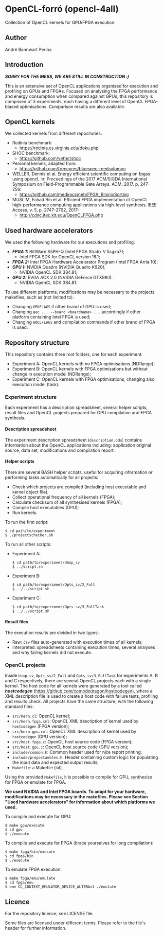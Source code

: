 # OpenCL-forró (opencl-4all)

Collection of OpenCL kernels for GPU/FPGA execution

## Author

André Bannwart Perina

## Introduction

***SORRY FOR THE MESS, WE ARE STILL IN CONSTRUCTION :)***

This is an extensive set of OpenCL applications organised for execution and profiling on GPUs and FPGAs. Focused on analysing the FPGA performance and energy consumption when compared against GPUs, this repository is comprised of 3 experiments, each having a different level of OpenCL FPGA-biased optimisations. Comparison results are also available.

## OpenCL kernels

We collected kernels from different repositories:
* Rodinia benchmark:
	* https://rodinia.cs.virginia.edu/doku.php
* SHOC benchmark:
	* https://github.com/vetter/shoc
* Personal kernels, adapted from:
	* https://github.com/freecores/bluespec-reedsolomon
* WELLER, Dennis et al. Energy efficient scientific computing on fpgas using opencl. In: Proceedings of the 2017 ACM/SIGDA International Symposium on Field-Programmable Gate Arrays. ACM, 2017. p. 247-256:
	* https://github.com/mediroozmeh/FPGA_BitonicSorting
* MUSLIM, Fahad Bin et al. Efficient FPGA implementation of OpenCL high-performance computing applications via high-level synthesis. IEEE Access, v. 5, p. 2747-2762, 2017:
	* http://cdnc.itec.kit.edu/OpenCLFPGA.php

## Used hardware accelerators

We used the following hardware for our executions and profiling:

* ***FPGA 1:*** BittWare S5PH-Q (Intel FPGA Stratix V 5sgxa7);
	* Intel FPGA SDK for OpenCL version 16.1;
* ***FPGA 2:*** Intel FPGA Hardware Accelerator Program (Intel FPGA Arria 10);
* ***GPU 1:*** NVIDIA Quadro (NVIDIA Quadro K620);
	* NVIDIA OpenCL SDK 384.81;
* ***GPU 2:*** EVGA ACX 2.0 (NVIDIA GeForce GTX980).
	* NVIDIA OpenCL SDK 384.81.

To use different platforms, modifications may be necessary to the projects makefiles, such as (not limited to):

* Changing `GPUFLAGS` if other brand of GPU is used;
* Changing `aoc ... --board <boardname> ...` accordingly if other platform containing Intel FPGA is used;
* Changing `AOCLFLAGS` and compilation commands if other brand of FPGA is used.

## Repository structure

This repository contains three root folders, one for each experiment:

* Experiment A: OpenCL kernels with no FPGA optimisations (NDRange);
* Experiment B: OpenCL kernels with FPGA optimisations but without change in execution model (NDRange);
* Experiment C: OpenCL kernels with FPGA optimisations, changing also execution model (task).

### Experiment structure

Each experiment has a description spreadsheet, several helper scripts, result files and OpenCL projects prepared for GPU compilation and FPGA synthesis.

#### Description spreadsheet

The experiment description spreadsheet (`description.ods`) contains information about the OpenCL applications including: application original source, data set, modifications and compilation report.

#### Helper scripts

There are several BASH helper scripts, useful for acquiring information or performing tasks automatically for all projects:

* Check which projects are compiled (including host executable and kernel object file);
* Collect operational frequency of all kernels (FPGA);
* Calculate checksum of all synthesised kernels (FPGA);
* Compile host executables (GPU);
* Run kernels.

To run the first script:
```
$ cd path/to/experiment
$ ./projectschecker.sh
```

To run all other scripts:
* Experiment A:
	```
	$ cd path/to/experiment/Unop_sv
	$ ../script.sh
	```
* Experiment B:
	```
	$ cd path/to/experiment/Opts_sv/2_Full
	$ ../../script.sh
	```
* Experiment C:
	```
	$ cd path/to/experiment/Opts_sv/3_FullTask
	$ ../../script.sh
	```

#### Result files

The execution results are divided in two types:

* Raw: ```csv``` files auto-generated with execution times of all kernels;
* Interpreted: spreadsheets containing execution times, several analyses and why failing kernels did not execute.

### OpenCL projects

Inside `Unop_sv`, `Opts_sv/2_Full` and `Opts_sv/3_FullTask` for experiments A, B and C respectively, there are several OpenCL projects each with a single kernel. The host code for all kernels were generated by a tool called ***hostcodegen*** (https://github.com/comododragon/hostcodegen), where a XML description file is used to create a host code with failure tests, profiling and results check. All projects have the same structure, with the following standard files:

* `src/kern.cl`: OpenCL kernel;
* `src/kern.fpga.xml`: OpenCL XML description of kernel used by `hostcodegen` (FPGA version);
* `src/kern.gpu.xml`: OpenCL XML description of kernel used by `hostcodegen` (GPU version);
* `src/host.fpga.c`: OpenCL host source code (FPGA version);
* `src/host.gpu.c`: OpenCL host source code (GPU version);
* `include/common.h`: Common header used for nice report printing;
* `include/prepostambles.h`: Header containing custom logic for populating the input data and expected output results;
* `Makefile`: a Makefile (lol).

Using the provided `Makefile`, it is possible to compile for GPU, synthesise for FPGA or emulate for FPGA.

**We used NVIDIA and Intel FPGA boards. To adapt for your hardware, modifications may be necessary in the makefiles. Please see Section "Used hardware accelerators" for information about which platforms we used.**

To compile and execute for GPU:
```
$ make gpu/execute
$ cd gpu
$ ./execute
```

To compile and execute for FPGA (brace yourselves for long compilation):
```
$ make fpga/bin/execute
$ cd fpga/bin
$ ./execute
```

To emulate FPGA execution:
```
$ make fpga/emu/emulate
$ cd fpga/emu
$ env CL_CONTEXT_EMULATOR_DEVICE_ALTERA=1 ./emulate
```

## Licence

For the repository licence, see LICENSE file.

Some files are licensed under different terms. Please refer to the file's header for further information.
